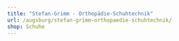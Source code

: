 ```yaml
---
title: "Stefan-Grimm - Orthopädie-Schuhtechnik"
url: /augsburg/stefan-grimm-orthopaedie-schuhtechnik/
shop: Schuhe
---
```

